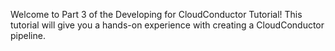 Welcome to Part 3 of the Developing for CloudConductor Tutorial! This tutorial will give you a hands-on experience with creating a CloudConductor pipeline.